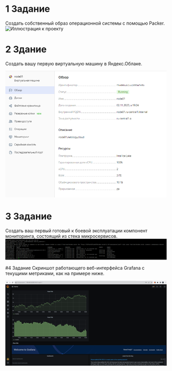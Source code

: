 # 1 Задание 
Создать собственный образ операционной системы с помощью Packer.
![Иллюстрация к проекту]((https://github.com/chinchanchonTom/devops-netology/blob/main/greate%20image.png))


# 2 Здание
Создать вашу первую виртуальную машину в Яндекс.Облаке.

![Иллюстрация к проекту](https://github.com/chinchanchonTom/devops-netology/blob/main/virtual%20machine.png)


# 3 Задание 
Создать ваш первый готовый к боевой эксплуатации компонент мониторинга, состоящий из стека микросервисов.
![Иллюстрация к проекту](https://github.com/chinchanchonTom/devops-netology/blob/main/Screenshot_6.png)


#4 Задание 
Скриншот работающего веб-интерфейса Grafana с текущими метриками, как на примере ниже.

![Иллюстрация к проекту](https://github.com/chinchanchonTom/devops-netology/blob/main/Screenshot_8.png)
